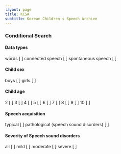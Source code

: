 ```yaml
---
layout: page
title: KCSA
subtitle: Korean Children's Speech Archive
---
```


### Conditional Search

#### Data types

words [  ]        connected speech [ ]         spontaneous speech [ ]

#### Child sex

boys [ ]          girls [ ]

#### Child age

2 [ ] 3 [ ] 4 [ ] 5 [ ] 6 [ ] 7 [ ] 8 [ ] 9 [ ] 10 [ ] 

#### Speech acquisition

typical [ ]  pathological (speech sound disorders) [ ]

#### Severity of Speech sound disorders

all [ ] mild [ ] moderate [ ] severe [ ]
